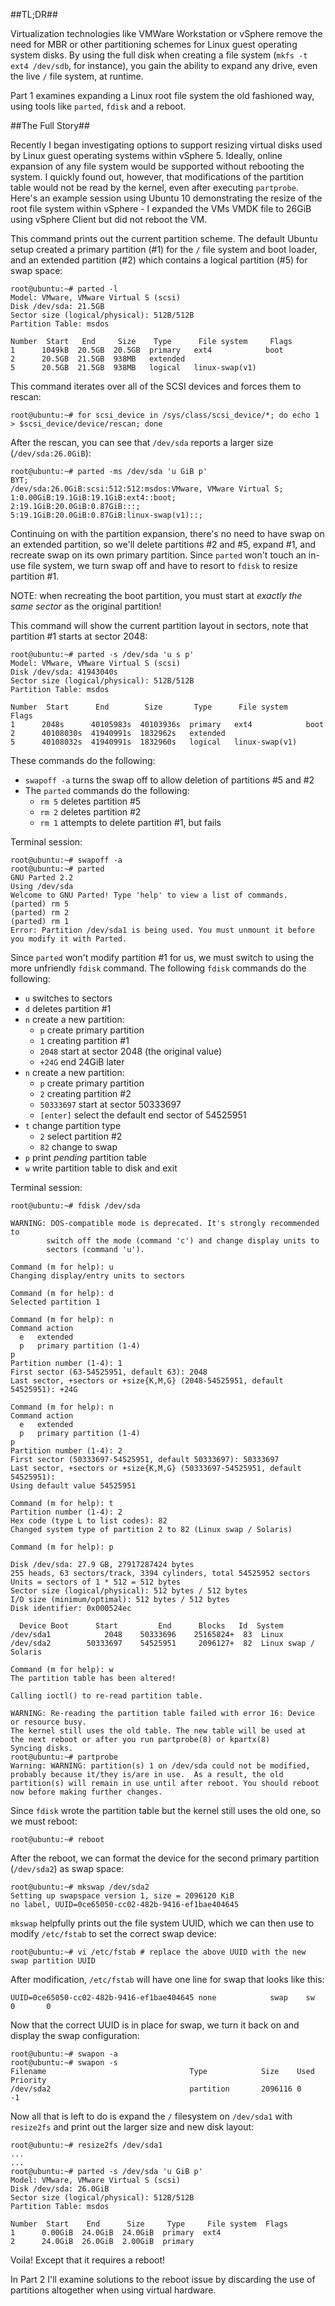 <!-- vim:fo=tq:tw=144:syntax=off:sw=2:ts=2:
-->

##TL;DR##

Virtualization technologies like VMWare Workstation or vSphere remove the need for MBR or other partitioning schemes for Linux guest operating
system disks. By using the full disk when creating a file system (`mkfs -t ext4 /dev/sdb`, for instance), you gain the ability to expand any
drive, even the live `/` file system, at runtime.

Part 1 examines expanding a Linux root file system the old fashioned way, using tools like `parted`, `fdisk` and a reboot.

##The Full Story##

Recently I began investigating options to support resizing virtual disks used by Linux guest operating systems within vSphere 5. Ideally, online
expansion of any file system would be supported without rebooting the system. I quickly found out, however, that modifications of the partition
table would not be read by the kernel, even after executing `partprobe`. Here's an example session using Ubuntu 10 demonstrating the resize of
the root file system within vSphere - I expanded the VMs VMDK file to 26GiB using vSphere Client but did not reboot the VM.

This command prints out the current partition scheme. The default Ubuntu setup created a primary partition (#1) for the `/` file system and boot
loader, and an extended partition (#2) which contains a logical partition (#5) for swap space:

    root@ubuntu:~# parted -l
    Model: VMware, VMware Virtual S (scsi)
    Disk /dev/sda: 21.5GB
    Sector size (logical/physical): 512B/512B
    Partition Table: msdos

    Number  Start   End     Size    Type      File system     Flags
    1      1049kB  20.5GB  20.5GB  primary   ext4            boot
    2      20.5GB  21.5GB  938MB   extended
    5      20.5GB  21.5GB  938MB   logical   linux-swap(v1)

This command iterates over all of the SCSI devices and forces them to rescan:

    root@ubuntu:~# for scsi_device in /sys/class/scsi_device/*; do echo 1 > $scsi_device/device/rescan; done

After the rescan, you can see that `/dev/sda` reports a larger size (`/dev/sda:26.0GiB`):

    root@ubuntu:~# parted -ms /dev/sda 'u GiB p'
    BYT;
    /dev/sda:26.0GiB:scsi:512:512:msdos:VMware, VMware Virtual S;
    1:0.00GiB:19.1GiB:19.1GiB:ext4::boot;
    2:19.1GiB:20.0GiB:0.87GiB:::;
    5:19.1GiB:20.0GiB:0.87GiB:linux-swap(v1)::;

Continuing on with the partition expansion, there's no need to have swap on an extended partition, so we'll delete partitions #2 and #5, expand #1,
and recreate swap on its own primary partition. Since `parted` won't touch an in-use file system, we turn swap off and have to resort to
`fdisk` to resize partition #1.

NOTE: when recreating the boot partition, you must start at _exactly the same sector_ as the original partition!

This command will show the current partition layout in sectors, note that partition #1 starts at sector 2048:

    root@ubuntu:~# parted -s /dev/sda 'u s p'
    Model: VMware, VMware Virtual S (scsi)
    Disk /dev/sda: 41943040s
    Sector size (logical/physical): 512B/512B
    Partition Table: msdos

    Number  Start      End        Size       Type      File system     Flags
    1      2048s      40105983s  40103936s  primary   ext4            boot
    2      40108030s  41940991s  1832962s   extended
    5      40108032s  41940991s  1832960s   logical   linux-swap(v1)

These commands do the following:

* `swapoff -a` turns the swap off to allow deletion of partitions #5 and #2
* The `parted` commands do the following:
    * `rm 5` deletes partition #5
    * `rm 2` deletes partition #2
    * `rm 1` attempts to delete partition #1, but fails

Terminal session:

    root@ubuntu:~# swapoff -a
    root@ubuntu:~# parted
    GNU Parted 2.2
    Using /dev/sda
    Welcome to GNU Parted! Type 'help' to view a list of commands.
    (parted) rm 5
    (parted) rm 2
    (parted) rm 1
    Error: Partition /dev/sda1 is being used. You must unmount it before you modify it with Parted.

Since `parted` won't modify partition #1 for us, we must switch to using the more unfriendly `fdisk` command. The following `fdisk` commands do the following:

* `u` switches to sectors
* `d` deletes partition #1
* `n` create a new partition:
    * `p` create primary partition
    * `1` creating partition #1
    * `2048` start at sector 2048 (the original value)
    * `+24G` end 24GiB later
* `n` create a new partition:
    * `p` create primary partition
    * `2` creating partition #2
    * `50333697` start at sector 50333697
    * `[enter]` select the default end sector of 54525951
* `t` change partition type
    * `2` select partition #2
    * `82` change to swap
* `p` print _pending_ partition table
* `w` write partition table to disk and exit

Terminal session:

    root@ubuntu:~# fdisk /dev/sda

    WARNING: DOS-compatible mode is deprecated. It's strongly recommended to
            switch off the mode (command 'c') and change display units to
            sectors (command 'u').

    Command (m for help): u
    Changing display/entry units to sectors

    Command (m for help): d
    Selected partition 1

    Command (m for help): n
    Command action
      e   extended
      p   primary partition (1-4)
    p
    Partition number (1-4): 1
    First sector (63-54525951, default 63): 2048
    Last sector, +sectors or +size{K,M,G} (2048-54525951, default 54525951): +24G

    Command (m for help): n
    Command action
      e   extended
      p   primary partition (1-4)
    p
    Partition number (1-4): 2
    First sector (50333697-54525951, default 50333697): 50333697
    Last sector, +sectors or +size{K,M,G} (50333697-54525951, default 54525951):
    Using default value 54525951

    Command (m for help): t
    Partition number (1-4): 2
    Hex code (type L to list codes): 82
    Changed system type of partition 2 to 82 (Linux swap / Solaris)

    Command (m for help): p

    Disk /dev/sda: 27.9 GB, 27917287424 bytes
    255 heads, 63 sectors/track, 3394 cylinders, total 54525952 sectors
    Units = sectors of 1 * 512 = 512 bytes
    Sector size (logical/physical): 512 bytes / 512 bytes
    I/O size (minimum/optimal): 512 bytes / 512 bytes
    Disk identifier: 0x000524ec

      Device Boot      Start         End      Blocks   Id  System
    /dev/sda1            2048    50333696    25165824+  83  Linux
    /dev/sda2        50333697    54525951     2096127+  82  Linux swap / Solaris

    Command (m for help): w
    The partition table has been altered!

    Calling ioctl() to re-read partition table.

    WARNING: Re-reading the partition table failed with error 16: Device or resource busy.
    The kernel still uses the old table. The new table will be used at
    the next reboot or after you run partprobe(8) or kpartx(8)
    Syncing disks.
    root@ubuntu:~# partprobe
    Warning: WARNING: partition(s) 1 on /dev/sda could not be modified, probably because it/they is/are in use.  As a result, the old partition(s) will remain in use until after reboot. You should reboot now before making further changes.

Since `fdisk` wrote the partition table but the kernel still uses the old one, so we must reboot:

    root@ubuntu:~# reboot

After the reboot, we can format the device for the second primary partition (`/dev/sda2`) as swap space:

    root@ubuntu:~# mkswap /dev/sda2
    Setting up swapspace version 1, size = 2096120 KiB
    no label, UUID=0ce65050-cc02-482b-9416-ef1bae404645

`mkswap` helpfully prints out the file system UUID, which we can then use to modify `/etc/fstab` to set the correct swap device:

    root@ubuntu:~# vi /etc/fstab # replace the above UUID with the new swap partition UUID

After modification, `/etc/fstab` will have one line for swap that looks like this:

    UUID=0ce65050-cc02-482b-9416-ef1bae404645 none            swap    sw              0       0

Now that the correct UUID is in place for swap, we turn it back on and display the swap configuration:

    root@ubuntu:~# swapon -a
    root@ubuntu:~# swapon -s
    Filename                                Type            Size    Used    Priority
    /dev/sda2                               partition       2096116 0       -1

Now all that is left to do is expand the `/` filesystem on `/dev/sda1` with `resize2fs` and print out the larger size and new disk layout:

    root@ubuntu:~# resize2fs /dev/sda1
    ...
    ...
    root@ubuntu:~# parted -s /dev/sda 'u GiB p'
    Model: VMware, VMware Virtual S (scsi)
    Disk /dev/sda: 26.0GiB
    Sector size (logical/physical): 512B/512B
    Partition Table: msdos

    Number  Start    End      Size     Type     File system  Flags
    1      0.00GiB  24.0GiB  24.0GiB  primary  ext4
    2      24.0GiB  26.0GiB  2.00GiB  primary

Voila! Except that it requires a reboot!

In Part 2 I'll examine solutions to the reboot issue by discarding the use of partitions altogether when using virtual hardware.

